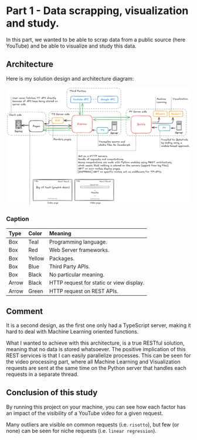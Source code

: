 # Part 1 - Data scrapping, visualization and study.

In this part, we wanted to be able to scrap data from a public source (here YouTube) and be able to visualize and study this data.

## Architecture

Here is my solution design and architecture diagram:

![Architecture v.2](<images/Architecture v.2.png>)

### Caption

|Type|Color|Meaning|
|:-|:-|:-|
|Box|Teal|Programming language.|
|Box|Red|Web Server frameworks.|
|Box|Yellow|Packages.|
|Box|Blue|Third Party APIs.|
|Box|Black|No particular meaning.|
|Arrow|Black|HTTP request for static or view display.|
|Arrow|Green|HTTP request on REST APIs.|

## Comment

It is a second design, as the first one only had a TypeScript server, making it hard to deal with Machine Learning oriented functions.

What I wanted to achieve with this architecture, is a true RESTful solution, meaning that no data is stored whatsoever. The positive implication of this REST services is that I can easily parallelize processes. This can be seen for the video processing part, where all Machine Learning and Visualization requests are sent at the same time on the Python server that handles each requests in a separate thread.

## Conclusion of this study

By running this project on your machine, you can see how each factor has an impact of the visibility of a YouTube video for a given request.

Many outliers are visible on common requests (i.e. `risotto`), but few (or none) can be seen for niche requests (i.e. `linear regression`).